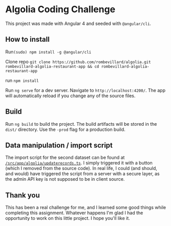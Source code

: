 # Algolia Coding Challenge

This project was made with Angular 4 and seeded with `@angular/cli`.

## How to install
Run`(sudo) npm install -g @angular/cli`  
  
Clone repo  `git clone https://github.com/rombevillard/algolia.git rombevillard-algolia-restaurant-app && cd rombevillard-algolia-restaurant-app`  
  
run `npm install`
  
Run `ng serve` for a dev server. Navigate to `http://localhost:4200/`. The app will automatically reload if you change any of the source files.

## Build

Run `ng build` to build the project. The build artifacts will be stored in the `dist/` directory. Use the `-prod` flag for a production build.

## Data manipulation / import script

The import script for the second dataset can be found at [`/src/app/algolia/updaterecords.ts`](https://github.com/rombevillard/algolia/blob/master/src/app/algolia/updaterecords.ts). I simply triggered it with a button (which I removed from the source code). In real life, I could (and should, and would) have triggered the script from a server with a secure layer, as the admin API key is not supposed to be in client source.

## Thank you
This has been a real challenge for me, and I learned some good things while completing this assignment. Whatever happens I'm glad I had the opportunity to work on this little project. I hope you'll like it. 